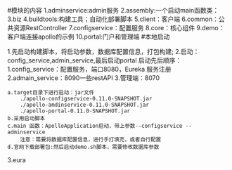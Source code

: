 #模块的内容
1.adminservice:admin服务
2.assembly:一个启动main函数类：
3.biz
4.buildtools:构建工具；自动化部署脚本
5.client：客户端
6.common：公共资源RestController
7.configservice：配置服务
8.core：核心组件
9.demo：客户端连接apollo的示例
10.portal:门户和管理端
#本地启动

1.先启动构建脚本，将启动参数，数据库配置信息，打包构建;
2.启动：config_service,admin_service,最后启动portal
    启动先后顺序：1.config_service：配置服务，端口8080，Eureka 服务注册
            2.admain_service：8090一些restAPI
            3.管理端：8070

    a.target目录下进行启动：jar文件
        ./apollo-configservice-0.11.0-SNAPSHOT.jar
        ./apollo-amdinservice-0.11.0-SNAPSHOT.jar
        ./apollo-portal-0.11.0-SNAPSHOT.jar
    b.采用启动脚本
    c.main 函数：ApolloApplication启动，带上参数--configservice --adminservice
        注意：需要将数据库配置信息，进行手打填充，或者自行配置
    d.官网下载部署包:然后启动demo.sh脚本，需要修改数据库参数
3.eura

